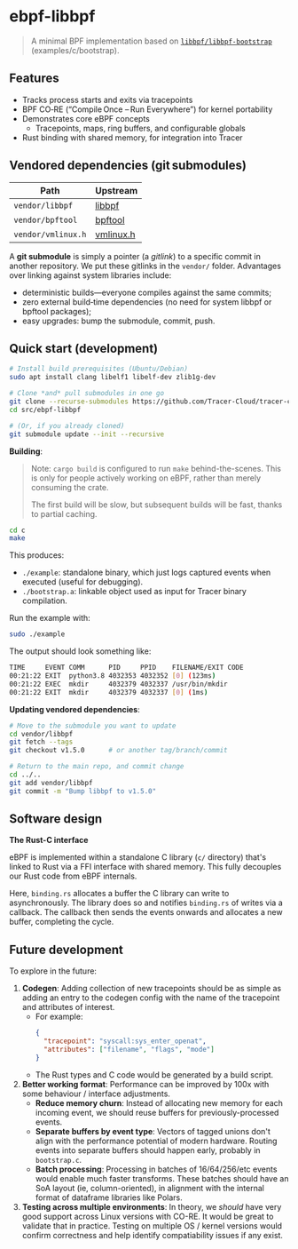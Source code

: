 # ebpf-libbpf

> A minimal BPF implementation based on [`libbpf/libbpf-bootstrap`](https://github.com/libbpf/libbpf-bootstrap) (examples/c/bootstrap).

## Features

- Tracks process starts and exits via tracepoints
- BPF CO‑RE (“Compile Once – Run Everywhere”) for kernel portability
- Demonstrates core eBPF concepts
  - Tracepoints, maps, ring buffers, and configurable globals
- Rust binding with shared memory, for integration into Tracer

## Vendored dependencies (git submodules)

| **Path**            | **Upstream**                                      |
|---------------------|---------------------------------------------------|
| `vendor/libbpf`     | [libbpf](https://github.com/libbpf/libbpf)        |
| `vendor/bpftool`    | [bpftool](https://github.com/libbpf/bpftool)      |
| `vendor/vmlinux.h`  | [vmlinux.h](https://github.com/libbpf/vmlinux.h)  |

A **git submodule** is simply a pointer (a *gitlink*) to a specific commit in another repository.
We put these gitlinks in the `vendor/` folder.
Advantages over linking against system libraries include:

* deterministic builds—everyone compiles against the same commits;
* zero external build‑time dependencies (no need for system libbpf or bpftool packages);
* easy upgrades: bump the submodule, commit, push.

## Quick start (development)

```sh
# Install build prerequisites (Ubuntu/Debian)
sudo apt install clang libelf1 libelf-dev zlib1g-dev

# Clone *and* pull submodules in one go
git clone --recurse-submodules https://github.com/Tracer-Cloud/tracer-client
cd src/ebpf-libbpf

# (Or, if you already cloned)
git submodule update --init --recursive
```

**Building**:

> Note: `cargo build` is configured to run `make` behind-the-scenes. This is only for people actively working on eBPF, rather than merely consuming the crate.
>
> The first build will be slow, but subsequent builds will be fast, thanks to partial caching.

```sh
cd c
make
```

This produces:

- `./example`: standalone binary, which just logs captured events when executed (useful for debugging).
- `./bootstrap.a`: linkable object used as input for Tracer binary compilation.

Run the example with:

```sh
sudo ./example
```

The output should look something like:

```sh
TIME     EVENT COMM      PID     PPID    FILENAME/EXIT CODE
00:21:22 EXIT  python3.8 4032353 4032352 [0] (123ms)
00:21:22 EXEC  mkdir     4032379 4032337 /usr/bin/mkdir
00:21:22 EXIT  mkdir     4032379 4032337 [0] (1ms)
```

**Updating vendored dependencies**:

```sh
# Move to the submodule you want to update
cd vendor/libbpf
git fetch --tags
git checkout v1.5.0      # or another tag/branch/commit

# Return to the main repo, and commit change
cd ../..
git add vendor/libbpf
git commit -m "Bump libbpf to v1.5.0"
```

## Software design

**The Rust-C interface**

eBPF is implemented within a standalone C library (`c/` directory) that's linked to Rust via a FFI interface with shared memory. This fully decouples our Rust code from eBPF internals.

Here, `binding.rs` allocates a buffer the C library can write to asynchronously. The library does so and notifies `binding.rs` of writes via a callback. The callback then sends the events onwards and allocates a new buffer, completing the cycle.

## Future development

To explore in the future:

1. **Codegen**: Adding collection of new tracepoints should be as simple as adding an entry to the codegen config with the name of the tracepoint and attributes of interest.
    - For example: 
      ```json
      {
        "tracepoint": "syscall:sys_enter_openat",
        "attributes": ["filename", "flags", "mode"]
      }
      ```
    - The Rust types and C code would be generated by a build script.
2. **Better working format**: Performance can be improved by 100x with some behaviour / interface adjustments.
    - **Reduce memory churn**: Instead of allocating new memory for each incoming event, we should reuse buffers for previously-processed events.
    - **Separate buffers by event type**: Vectors of tagged unions don't align with the performance potential of modern hardware. Routing events into separate buffers should happen early, probably in `bootstrap.c`.
    - **Batch processing**: Processing in batches of 16/64/256/etc events would enable much faster transforms. These batches should have an SoA layout (ie, column-oriented), in alignment with the internal format of dataframe libraries like Polars.
3. **Testing across multiple environments**: In theory, we _should_ have very good support across Linux versions with CO-RE. It would be great to validate that in practice. Testing on multiple OS / kernel versions would confirm correctness and help identify compatiability issues if any exist.
